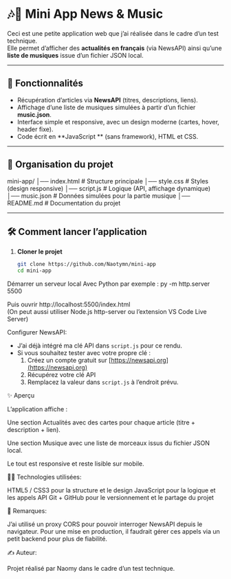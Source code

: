 # 🎶📰 Mini App News & Music

Ceci est une petite application web que j’ai réalisée dans le cadre d’un test technique.  
Elle permet d’afficher des **actualités en français** (via NewsAPI) ainsi qu’une **liste de musiques** issue d’un fichier JSON local.  

---

## 🚀 Fonctionnalités
- Récupération d’articles via **NewsAPI** (titres, descriptions, liens).  
- Affichage d’une liste de musiques simulées à partir d’un fichier **music.json**.  
- Interface simple et responsive, avec un design moderne (cartes, hover, header fixe).  
- Code écrit en **JavaScript ** (sans framework), HTML et CSS.  

---

## 📂 Organisation du projet
mini-app/
│── index.html # Structure principale
│── style.css # Styles (design responsive)
│── script.js # Logique (API, affichage dynamique)
│── music.json # Données simulées pour la partie musique
│── README.md # Documentation du projet

---

## 🛠️ Comment lancer l’application

1. **Cloner le projet**  
   ```bash
   git clone https://github.com/Naotymn/mini-app
   cd mini-app
   
Démarrer un serveur local
Avec Python par exemple :
py -m http.server 5500

Puis ouvrir http://localhost:5500/index.html                     
(On peut aussi utiliser Node.js http-server ou l’extension VS Code Live Server)

Configurer NewsAPI:
- J’ai déjà intégré ma clé API dans `script.js` pour ce rendu.  
- Si vous souhaitez tester avec votre propre clé :  
  1. Créez un compte gratuit sur [https://newsapi.org](https://newsapi.org)  
  2. Récupérez votre clé API  
  3. Remplacez la valeur dans `script.js` à l’endroit prévu.


✨ Aperçu

L’application affiche :

Une section Actualités avec des cartes pour chaque article (titre + description + lien).

Une section Musique avec une liste de morceaux issus du fichier JSON local.

Le tout est responsive et reste lisible sur mobile.

👩‍💻 Technologies utilisées:

HTML5 / CSS3 pour la structure et le design
JavaScript pour la logique et les appels API
Git + GitHub pour le versionnement et le partage du projet

📌 Remarques: 

J’ai utilisé un proxy CORS pour pouvoir interroger NewsAPI depuis le navigateur.
Pour une mise en production, il faudrait gérer ces appels via un petit backend pour plus de fiabilité.

✍️ Auteur:

Projet réalisé par Naomy dans le cadre d’un test technique.
